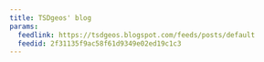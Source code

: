 ```yaml
---
title: TSDgeos' blog
params:
  feedlink: https://tsdgeos.blogspot.com/feeds/posts/default
  feedid: 2f31135f9ac58f61d9349e02ed19c1c3
---
```


